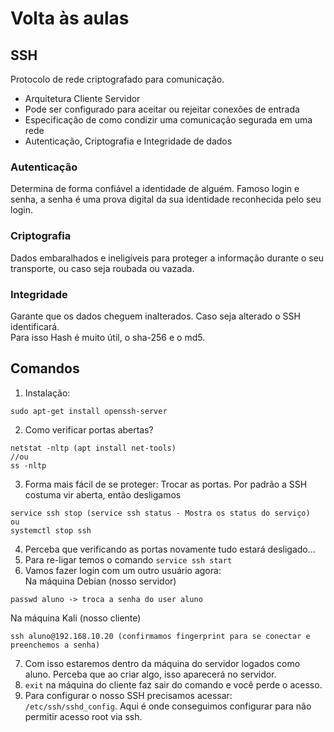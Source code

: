 # Volta às aulas

## SSH
Protocolo de rede criptografado para comunicação.
- Arquitetura Cliente Servidor
- Pode ser configurado para aceitar ou rejeitar conexões de entrada
- Especificação de como condizir uma comunicação segurada em uma rede
- Autenticação, Criptografia e Integridade de dados

### Autenticação
Determina de forma confiável a identidade de alguém. Famoso login e senha, a senha é uma prova digital da sua identidade reconhecida pelo seu login.

### Criptografia
Dados embaralhados e ineligíveis para proteger a informação durante o seu transporte, ou caso seja roubada ou vazada.

### Integridade
Garante que os dados cheguem inalterados. Caso seja alterado o SSH identificará.  
Para isso Hash é muito útil, o sha-256 e o md5.

## Comandos
1. Instalação:
```
sudo apt-get install openssh-server
```
2. Como verificar portas abertas?
```
netstat -nltp (apt install net-tools)
//ou
ss -nltp
```
3. Forma mais fácil de se proteger: Trocar as portas. Por padrão a SSH costuma vir aberta, então desligamos
```
service ssh stop (service ssh status - Mostra os status do serviço)
ou
systemctl stop ssh
```
4. Perceba que verificando as portas novamente tudo estará desligado...
5. Para re-ligar temos o comando `service ssh start`
6. Vamos fazer login com um outro usuário agora:  
Na máquina Debian (nosso servidor)
```
passwd aluno -> troca a senha do user aluno
```
Na máquina Kali (nosso cliente)
```
ssh aluno@192.168.10.20 (confirmamos fingerprint para se conectar e preenchemos a senha)
```
7. Com isso estaremos dentro da máquina do servidor logados como aluno. Perceba que ao criar algo, isso aparecerá no servidor.
8. `exit` na máquina do cliente faz sair do comando e você perde o acesso.
9. Para configurar o nosso SSH precisamos acessar: `/etc/ssh/sshd_config`. Aqui é onde conseguimos configurar para não permitir acesso root via ssh.